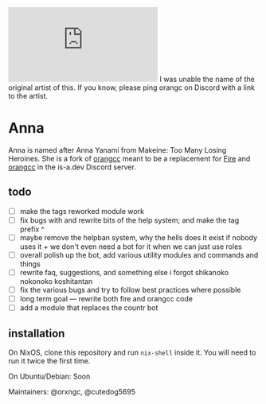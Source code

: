 ![banner](https://embed.pixiv.net/spotlight.php?id=10119&lang=en)
I was unable the name of the original artist of this. If you know, please ping orangc on Discord with a link to the artist.

# Anna
Anna is named after Anna Yanami from Makeine: Too Many Losing Heroines.
She is a fork of [orangcc](https://github.com/is-a-dev/orangcapp) meant to be a replacement for [Fire](https://github.com/is-a-dev/fire) and [orangcc](https://github.com/is-a-dev/orangcapp) in the is-a.dev Discord server.

## todo
- [ ] make the tags reworked module work
- [ ] fix bugs with and rewrite bits of the help system; and make the tag prefix ^
- [ ] maybe remove the helpban system, why the hells does it exist if nobody uses it + we don't even need a bot for it when we can just use roles
- [ ] overall polish up the bot, add various utility modules and commands and things
- [ ] rewrite faq, suggestions, and something else i forgot shikanoko nokonoko koshitantan
- [ ] fix the various bugs and try to follow best practices where possible
- [ ] long term goal — rewrite both fire and orangcc code
- [ ] add a module that replaces the countr bot

## installation
On NixOS, clone this repository and run `nix-shell` inside it. You will need to run it twice the first time.

On Ubuntu/Debian: Soon

Maintainers: @orxngc, @cutedog5695